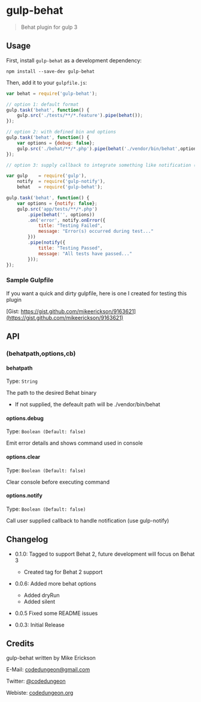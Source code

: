 # gulp-behat
> Behat plugin for gulp 3

## Usage

First, install `gulp-behat` as a development dependency:

```shell
npm install --save-dev gulp-behat
```

Then, add it to your `gulpfile.js`:

```javascript
var behat = require('gulp-behat');

// option 1: default format
gulp.task('behat', function() {
	gulp.src('./tests/**/*.feature').pipe(behat());
});

// option 2: with defined bin and options
gulp.task('behat', function() {
	var options = {debug: false};
	gulp.src('./behat/**/*.php').pipe(behat('./vendor/bin/behat',options));
});

// option 3: supply callback to integrate something like notification (using gulp-notify)

var gulp    = require('gulp'),
    notify  = require('gulp-notify'),
    behat   = require('gulp-behat');

gulp.task('behat', function() {
	var options = {notify: false};
	gulp.src('app/tests/**/*.php')
		.pipe(behat('', options))
		.on('error', notify.onError({
			title: "Testing Failed",
			message: "Error(s) occurred during test..."
		}))
		.pipe(notify({
			title: "Testing Passed",
			message: "All tests have passed..."
		}));
});

```

### Sample Gulpfile

If you want a quick and dirty gulpfile, here is one I created for testing this plugin

[Gist: https://gist.github.com/mikeerickson/9163621](https://gist.github.com/mikeerickson/9163621)


## API

### (behatpath,options,cb)

#### behatpath

Type: `String`

The path to the desired Behat binary
- If not supplied, the defeault path will be ./vendor/bin/behat

#### options.debug
Type: `Boolean (Default: false)`

Emit error details and shows command used in console

#### options.clear
Type: `Boolean (Default: false)`

Clear console before executing command


#### options.notify
Type: `Boolean (Default: false)`

Call user supplied callback to handle notification (use gulp-notify)

## Changelog

- 0.1.0: Tagged to support Behat 2, future development will focus on Behat 3
  * Created tag for Behat 2 support
  
- 0.0.6: Added more behat options
  * Added dryRun
  * Added silent
  
- 0.0.5 Fixed some README issues

- 0.0.3: Initial Release

## Credits

gulp-behat written by Mike Erickson

E-Mail: [codedungeon@gmail.com](mailto:codedungeon@gmail.com)

Twitter: [@codedungeon](http://twitter.com/codedungeon)

Webiste: [codedungeon.org](http://codedungeon.org)